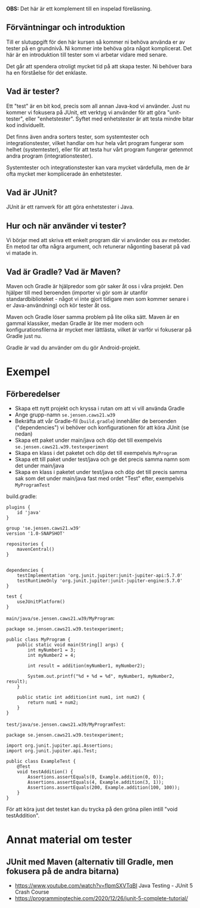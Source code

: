 **OBS:** Det här är ett komplement till en inspelad föreläsning.

## Förväntningar och introduktion

Till er slutuppgift för den här kursen så kommer ni behöva använda er av tester på en grundnivå. Ni kommer inte behöva göra något komplicerat. Det här är en introduktion till tester som vi arbetar vidare med senare.

Det går att spendera otroligt mycket tid på att skapa tester. Ni behöver bara ha en förståelse för det enklaste.

## Vad är tester?

Ett "test" är en bit kod, precis som all annan Java-kod vi använder. Just nu kommer vi fokusera på JUnit, ett verktyg vi använder för att göra "unit-tester", eller "enhetstester". Syftet med enhetstester är att testa mindre bitar kod individuellt.

Det finns även andra sorters tester, som systemtester och integrationstester, vilket handlar om hur hela vårt program fungerar som helhet (systemtester), eller för att testa hur vårt program fungerar getenmot andra program (integrationstester).

Systemtester och integrationstester kan vara mycket värdefulla, men de är ofta mycket mer komplicerade än enhetstester.

## Vad är JUnit?

JUnit är ett ramverk för att göra enhetstester i Java. 

## Hur och när använder vi tester?

Vi börjar med att skriva ett enkelt program där vi använder oss av metoder. En metod tar ofta några argument, och retunerar någonting baserat på vad vi matade in.

## Vad är Gradle? Vad är Maven?

Maven och Gradle är hjälpredor som gör saker åt oss i våra projekt. Den hjälper till med beroenden (importer vi gör som är utanför standardbiblioteket - något vi inte gjort tidigare men som kommer senare i er Java-användning) och kör tester åt oss.

Maven och Gradle löser samma problem på lite olika sätt. Maven är en gammal klassiker, medan Gradle är lite mer modern och konfigurationsfilerna är mycket mer lättlästa, vilket är varför vi fokuserar på Gradle just nu.

Gradle är vad du använder om du gör Android-projekt.

# Exempel

## Förberedelser

* Skapa ett nytt projekt och kryssa i rutan om att vi vill använda Gradle
* Ange grupp-namn `se.jensen.caws21.w39`
* Bekräfta att vår Gradle-fil (`build.gradle`) innehåller de beroenden ("dependencies") vi behöver och konfigurationen för att köra JUnit (se nedan)
* Skapa ett paket under main/java och döp det till exempelvis `se.jensen.caws21.w39.testexperiment`
* Skapa en klass i det paketet och döp det till exempelvis `MyProgram`
* Skapa ett till paket under test/java och ge det precis samma namn som det under main/java
* Skapa en klass i paketet under test/java och döp det till precis samma sak som det under main/java fast med ordet "Test" efter, exempelvis `MyProgramTest`

build.gradle:

    plugins {
        id 'java'
    }

    group 'se.jensen.caws21.w39'
    version '1.0-SNAPSHOT'

    repositories {
        mavenCentral()
    }


    dependencies {
        testImplementation 'org.junit.jupiter:junit-jupiter-api:5.7.0'
        testRuntimeOnly 'org.junit.jupiter:junit-jupiter-engine:5.7.0'
    }

    test {
        useJUnitPlatform()
    }

`main/java/se.jensen.caws21.w39/MyProgram`:

    package se.jensen.caws21.w39.testexperiment;
    
    public class MyProgram {
        public static void main(String[] args) {
            int myNumber1 = 3;
            int myNumber2 = 4;
            
            int result = addition(myNumber1, myNumber2);
    
            System.out.printf("%d + %d = %d", myNumber1, myNumber2, result);
        }
        
        public static int addition(int num1, int num2) {
            return num1 + num2;
        }
    }

`test/java/se.jensen.caws21.w39/MyProgramTest`:

    package se.jensen.caws21.w39.testexperiment;

    import org.junit.jupiter.api.Assertions;
    import org.junit.jupiter.api.Test;

    public class ExampleTest {
        @Test
        void testAddition() {
            Assertions.assertEquals(0, Example.addition(0, 0));
            Assertions.assertEquals(4, Example.addition(3, 1));
            Assertions.assertEquals(200, Example.addition(100, 100));
        }
    }

För att köra just det testet kan du trycka på den gröna pilen intill "void testAddition".

# Annat material om tester

## JUnit med Maven (alternativ till Gradle, men fokusera på de andra bitarna)
* https://www.youtube.com/watch?v=flpmSXVTqBI Java Testing - JUnit 5 Crash Course 
* https://programmingtechie.com/2020/12/26/junit-5-complete-tutorial/